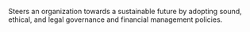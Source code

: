 Steers an organization towards a sustainable future by adopting sound, ethical, and legal governance and financial management policies.
